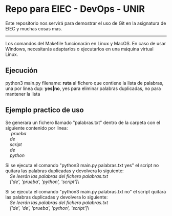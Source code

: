 # Repo para EIEC - DevOps - UNIR

Este repositorio nos servirá para demostrar el uso de Git en la asignatura de EIEC y muchas cosas mas.

---

Los comandos del Makefile funcionarán en Linux y MacOS. En caso de usar Windows, necesitarás adaptarlos o ejecutarlos en una máquina virtual Linux.

## Ejecución

python3 main.py <filename> <dup>
  filename: **ruta** al fichero que contiene la lista de palabras, una por línea
  dup: **yes|no**, yes para eliminar palabras duplicadas, no para mantener la lista
  
## Ejemplo practico de uso
Se generara un fichero llamado "palabras.txt" dentro de la carpeta con el siguiente contenido por linea:\
	&emsp; *prueba*\
	&emsp;*de*\
	&emsp;*script*\
	&emsp;*de*\
	&emsp;*python*

Si se ejecuta el comando "python3 main.py palabras.txt yes" el script no quitara las palabras duplicadas y devolvera lo siguiente:\
	&emsp;*Se leerán las palabras del fichero palabras.txt*\
	&emsp;*['de', 'prueba', 'python', 'script']*\

Si se ejecuta el comando "python3 main.py palabras.txt no" el script quitara las palabras duplicadas y devolvera lo siguiente:\
	&emsp;*Se leerán las palabras del fichero palabras.txt*\
	&emsp;*['de', 'de', 'prueba', 'python', 'script']*\